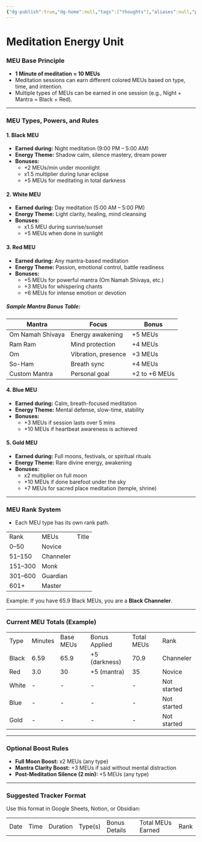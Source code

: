 ```yaml
---
{"dg-publish":true,"dg-home":null,"tags":["thoughts"],"aliases":null,"permalink":"/notes/05-thoughts-resources/meditation-energy-unit/","dgPassFrontmatter":true,"updated":"2025-05-09T10:40:20.387+05:30"}
---
```


# **Meditation Energy Unit**

### **MEU Base Principle**

- **1 Minute of meditation = 10 MEUs**
- Meditation sessions can earn different colored MEUs based on type, time, and intention.
- Multiple types of MEUs can be earned in one session (e.g., Night + Mantra = Black + Red).

---

### **MEU Types, Powers, and Rules**

#### **1. Black MEU**

- **Earned during:** Night meditation (9:00 PM – 5:00 AM)
- **Energy Theme:** Shadow calm, silence mastery, dream power
- **Bonuses:**
    - +2 MEUs/min under moonlight
    - x1.5 multiplier during lunar eclipse
    - +5 MEUs for meditating in total darkness
#### **2. White MEU**

- **Earned during:** Day meditation (5:00 AM – 5:00 PM)
- **Energy Theme:** Light clarity, healing, mind cleansing
- **Bonuses:**
    - x1.5 MEU during sunrise/sunset
    - +5 MEUs when done in sunlight

#### **3. Red MEU**

- **Earned during:** Any mantra-based meditation
- **Energy Theme:** Passion, emotional control, battle readiness
- **Bonuses:**
    - +5 MEUs for powerful mantra (Om Namah Shivaya, etc.)
    - +3 MEUs for whispering chants
    - +6 MEUs for intense emotion or devotion
##### **Sample Mantra Bonus Table:**

|Mantra|Focus|Bonus|
|---|---|---|
|Om Namah Shivaya|Energy awakening|+5 MEUs|
|Ram Ram|Mind protection|+4 MEUs|
|Om|Vibration, presence|+3 MEUs|
|So-Ham|Breath sync|+4 MEUs|
|Custom Mantra|Personal goal|+2 to +6 MEUs|

#### **4. Blue MEU**

- **Earned during:** Calm, breath-focused meditation
- **Energy Theme:** Mental defense, slow-time, stability
- **Bonuses:**
    - +3 MEUs if session lasts over 5 mins
    - +10 MEUs if heartbeat awareness is achieved
#### **5. Gold MEU**

- **Earned during:** Full moons, festivals, or spiritual rituals
- **Energy Theme:** Rare divine energy, awakening
- **Bonuses:**
    - x2 multiplier on full moon
    - +10 MEUs if done barefoot under the sky
    - +7 MEUs for sacred place meditation (temple, shrine)
---

### **MEU Rank System**

- Each MEU type has its own rank path.

|   |   |   |
|---|---|---|
|Rank|MEUs|Title|
|0–50|Novice|
|51–150|Channeler|
|151–300|Monk|
|301–600|Guardian|
|601+|Master|

Example: If you have 65.9 Black MEUs, you are a **Black Channeler**.

---
### **Current MEU Totals (Example)**

|   |   |   |   |   |   |
|---|---|---|---|---|---|
|Type|Minutes|Base MEUs|Bonus Applied|Total MEUs|Rank|
|Black|6.59|65.9|+5 (darkness)|70.9|Channeler|
|Red|3.0|30|+5 (mantra)|35|Novice|
|White|-|-|-|-|Not started|
|Blue|-|-|-|-|Not started|
|Gold|-|-|-|-|Not started|

---
### **Optional Boost Rules**

- **Full Moon Boost:** x2 MEUs (any type)
- **Mantra Clarity Boost:** +3 MEUs if said without mental distraction
- **Post-Meditation Silence (2 min):** +5 MEUs (any type)

---
### **Suggested Tracker Format**

Use this format in Google Sheets, Notion, or Obsidian:

|   |   |   |   |   |   |   |
|---|---|---|---|---|---|---|
|Date|Time|Duration|Type(s)|Bonus Details|Total MEUs Earned|Rank|
